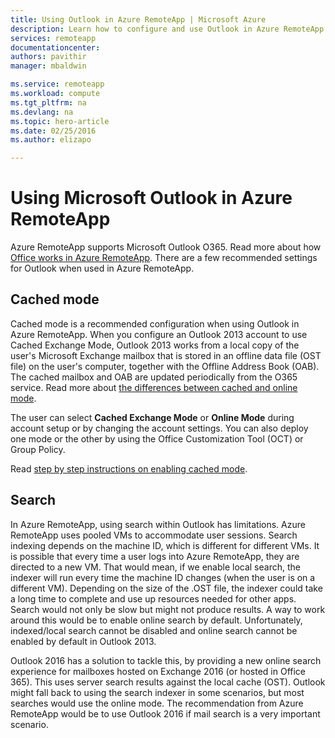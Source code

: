 ```yaml
---
title: Using Outlook in Azure RemoteApp | Microsoft Azure
description: Learn how to configure and use Outlook in Azure RemoteApp | Microsoft Azure
services: remoteapp
documentationcenter: 
authors: pavithir
manager: mbaldwin

ms.service: remoteapp
ms.workload: compute
ms.tgt_pltfrm: na
ms.devlang: na
ms.topic: hero-article
ms.date: 02/25/2016
ms.author: elizapo

---
```

# Using Microsoft Outlook in Azure RemoteApp
Azure RemoteApp supports Microsoft Outlook O365. Read more about how [Office works in Azure RemoteApp](remoteapp-officesubscription.md). There are a few recommended settings for Outlook when used in Azure RemoteApp.

## Cached mode
Cached mode is a recommended configuration when using Outlook in Azure RemoteApp. When you configure an Outlook 2013 account to use Cached Exchange Mode, Outlook 2013 works from a local copy of the user's Microsoft Exchange mailbox that is stored in an offline data file (OST file) on the user's computer, together with the Offline Address Book (OAB). The cached mailbox and OAB are updated periodically from the O365 service. Read more about [the differences between cached and online mode](https://technet.microsoft.com/library/jj683103.aspx).

The user can select **Cached Exchange Mode** or **Online Mode** during account setup or by changing the account settings. You can also deploy one mode or the other by using the Office Customization Tool (OCT) or Group Policy.  

Read [step by step instructions on enabling cached mode](https://technet.microsoft.com/library/c6f4cad9-c918-420e-bab3-8b49e1885034#proc).

## Search
In Azure RemoteApp, using search within Outlook has limitations. Azure RemoteApp uses pooled VMs to accommodate user sessions. Search indexing depends on the machine ID, which is different for different VMs. It is possible that every time a user logs into Azure RemoteApp, they are directed to a new VM. That would mean, if we enable local search, the indexer will run every time the machine ID changes (when the user is on a different VM). Depending on the size of the .OST file, the indexer could take a long time to complete and use up resources needed for other apps. Search would not only be slow but might not produce results. A way to work around this would be to enable online search by default. Unfortunately, indexed/local search cannot be disabled and online search cannot be enabled by default in Outlook 2013.

Outlook 2016 has a solution to tackle this, by providing a new online search experience for mailboxes hosted on Exchange 2016 (or hosted in Office 365). This uses server search results against the local cache (OST). Outlook might fall back to using the search indexer in some scenarios, but most searches would use the online mode. The recommendation from Azure RemoteApp would be to use Outlook 2016 if mail search is a very important scenario.

